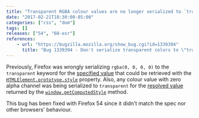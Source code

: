 ```yaml
---
title: "Transparent RGBA colour values are no longer serialized to `transparent` keyword"
date: "2017-02-21T18:30:00-05:00"
categories: ["css", "dom"]
tags: []
releases: ["54", "60-esr"]
references:
    - url: "https://bugzilla.mozilla.org/show_bug.cgi?id=1339394"
      title: "Bug 1339394 - Don't serialize transparent colors to \"transparent\" keyword in various cases"
---
```

Previously, Firefox was wrongly serializing `rgba(0, 0, 0, 0)` to the `transparent` keyword for the [specified value](https://developer.mozilla.org/docs/Web/CSS/specified_value) that could be retrieved with the [`HTMLElement.prototype.style`](https://developer.mozilla.org/docs/Web/API/HTMLElement/style) property. Also, any colour value with zero alpha channel was being serialized to `transparent` for the [resolved value](https://developer.mozilla.org/docs/Web/CSS/resolved_value) returned by the [`window.getComputedStyle`](https://developer.mozilla.org/docs/Web/API/Window/getComputedStyle) method.

This bug has been fixed with Firefox 54 since it didn't match the spec nor other browsers' behaviour.
